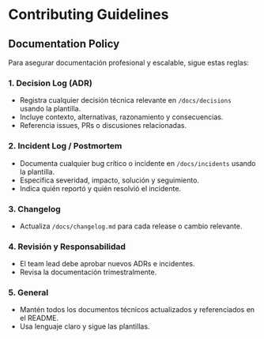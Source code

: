 # Contributing Guidelines

## Documentation Policy

Para asegurar documentación profesional y escalable, sigue estas reglas:

### 1. Decision Log (ADR)
- Registra cualquier decisión técnica relevante en `/docs/decisions` usando la plantilla.
- Incluye contexto, alternativas, razonamiento y consecuencias.
- Referencia issues, PRs o discusiones relacionadas.

### 2. Incident Log / Postmortem
- Documenta cualquier bug crítico o incidente en `/docs/incidents` usando la plantilla.
- Especifica severidad, impacto, solución y seguimiento.
- Indica quién reportó y quién resolvió el incidente.

### 3. Changelog
- Actualiza `/docs/changelog.md` para cada release o cambio relevante.

### 4. Revisión y Responsabilidad
- El team lead debe aprobar nuevos ADRs e incidentes.
- Revisa la documentación trimestralmente.

### 5. General
- Mantén todos los documentos técnicos actualizados y referenciados en el README.
- Usa lenguaje claro y sigue las plantillas.
